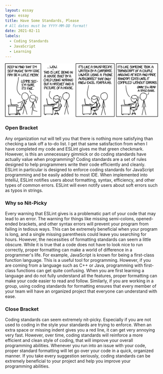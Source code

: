 ```yaml
---
layout: essay
type: essay
title: Have Some Standards, Please
# All dates must be YYYY-MM-DD format!
date: 2021-02-11
labels:
  - Coding Standards
  - JavaScript
  - Learning
---
```


<img class="ui rounded image" src="../images/standards/codingStandardsMeme.png">

### Open Bracket
Any organization nut will tell you that there is nothing more satisfying than checking a task off a to-do list. I get that same satisfaction from when I have completed my code and ESLint gives me that green checkmark. However, is this an unnecessary gimmick or do coding standards have actually value when programming? Coding standards are a set of rules designed to help programmers write their code efficiently and cleanly. ESLint in particular is designed to enforce coding standards for JavaScript programming and be easily added to most IDE. When implemented into IntelliJ, ESLint notifies users about formatting, syntax, efficiency, and other types of common errors. ESLint will even notify users about soft errors such as typos in strings. 

### Why so Nit-Picky
  Every warning that ESLint gives is a problematic part of your code that may lead to an error. The warning for things like missing semi-colons, opened-ended brackets, and other syntax errors will prevent your program from failing in tedious ways. This can be extremely beneficial when your program is long, and a single missing parenthesis could leave you searching for hours. However, the necessities of formatting standards can seem a little obscure. While it is true that a code does not have to look nice to run correctly, proper formatting can make a world of difference in a programmer's life. For example, JavaScript is known for being a first-class function language. This is a useful tool for programming. However, if you are coming from a language such as C++ or Java, programming with first-class functions can get quite confusing. When you are first learning a language and do not fully understand all the features, proper formatting can make your code easier to read and follow. Similarly, if you are working in a group, using coding standards for formatting ensures that every member of your team will have an organized project that everyone can understand with ease.
  
### Close Bracket
  Coding standards can seem extremely nit-picky. Especially if you are not used to coding in the style your standards are trying to enforce. When an extra space or missing indent gives you a red line, it can get very annoying very fast. However, over time, coding standards will reinforce a more efficient and clean style of coding, that will improve your overall programming abilities. Whenever you run into an issue with your code, proper standard formatting will let go over your code in a quick, organized manner. If you take every suggestion seriously, coding standards can be extremely beneficial to your project and help you improve your programming abilities. 
